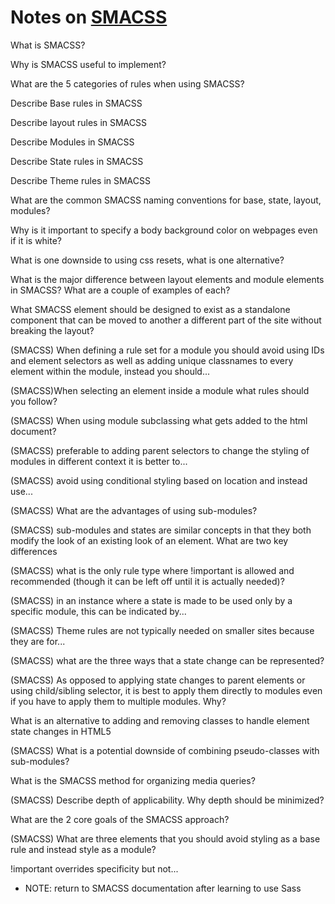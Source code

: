 # Notes on [SMACSS](https://smacss.com/book/)

What is SMACSS?

Why is SMACSS useful to implement?

What are the 5 categories of rules when using SMACSS?

Describe Base rules in SMACSS

Describe layout rules in SMACSS

Describe Modules in SMACSS

Describe State rules in SMACSS

Describe Theme rules in SMACSS

What are the common SMACSS naming conventions for base, state, layout, modules?

Why is it important to specify a body background color on webpages even if it is white?

What is one downside to using css resets, what is one alternative?

What is the major difference between layout elements and module elements in SMACSS? What are a couple of examples of each?

What SMACSS element should be designed to exist as a standalone component that can be moved to another a different
part of the site without breaking the layout?

(SMACSS) When defining a rule set for a module you should avoid using IDs and element selectors as well as adding unique classnames to 
every element within the module, instead you should...

(SMACSS)When selecting an element inside a module what rules should you follow? 

(SMACSS) When using module subclassing what gets added to the html document?

(SMACSS) preferable to adding parent selectors to change the styling of modules in different context it is better
to...

(SMACSS) avoid using conditional styling based on location and instead use...

(SMACSS) What are the advantages of using sub-modules?

(SMACSS) sub-modules and states are similar concepts in that they both modify the look of an existing look of an
element.  What are two key differences

(SMACSS) what is the only rule type where !important is allowed and recommended (though it can be left off until
it is actually needed)?

(SMACSS) in an instance where a state is made to be used only by a specific module, this can be indicated by...

(SMACSS) Theme rules are not typically needed on smaller sites because they are for...

(SMACSS) what are the three ways that a state change can be represented?

(SMACSS) As opposed to applying state changes to parent elements or using child/sibling selector,
it is best to apply them directly to modules even if you have to apply them to multiple modules.  Why?

What is an alternative to adding and removing classes to handle element state changes in HTML5

(SMACSS) What is a potential downside of combining pseudo-classes with sub-modules?

What is the SMACSS method for organizing media queries?

(SMACSS) Describe depth of applicability.  Why depth should be minimized?

What are the 2 core goals of the SMACSS approach?

(SMACSS) What are three elements that you should avoid styling as a base rule and instead style as a module?

!important overrides specificity but not...



- NOTE: return to SMACSS documentation after learning to use Sass

